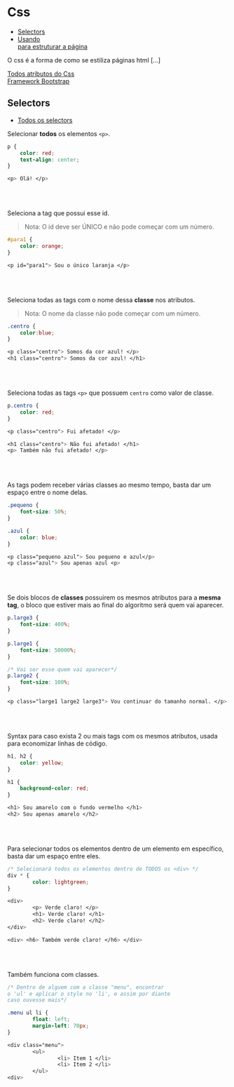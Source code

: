 # Css

* [Selectors]()
* [Usando <div> para estruturar a página]()

O css é a forma de como se estiliza páginas html [...]

[Todos atributos do Css](https://www.w3schools.com/cssref/default.asp)<br>
[Framework Bootstrap](https://getbootstrap.com/docs/3.3/css/)<br>

## Selectors

* [Todos os selectors](https://www.w3schools.com/cssref/css_selectors.asp)

Selecionar **todos** os elementos `<p>`.

```css
p {
    color: red;
    text-align: center;
}

<p> Olá! </p>
```

<br><br>

Seleciona a tag que possui esse id.

> Nota: O id deve ser ÚNICO e não pode começar com um número.

```css
#para1 {
    color: orange;
}

<p id="para1"> Sou o único laranja </p>
```

<br>
<br>

Seleciona todas as tags com o nome dessa **classe** nos atributos.

> Nota: O nome da classe não pode começar com um número.

```css
.centro {
    color:blue;
}

<p class="centro"> Somos da cor azul! </p>
<h1 class="centro"> Somos da cor azul! </h1>
```

<br>
<br>

Seleciona todas as tags `<p>` que possuem `centro` como valor de classe.

```css
p.centro {
    color: red;
}

<p class="centro"> Fui afetado! </p>

<h1 class="centro"> Não fui afetado! </h1>
<p> Também não fui afetado! </p>
```

<br>
<br>

As tags podem receber várias classes ao mesmo tempo, basta dar um espaço entre o nome delas.

```css
.pequeno {
    font-size: 50%;
}

.azul {
    color: blue;
}

<p class="pequeno azul"> Sou pequeno e azul</p>
<p class="azul"> Sou apenas azul <p>
```

<br>
<br>

Se dois blocos de **classes** possuirem os mesmos atributos para a **mesma tag**, o bloco que estiver mais ao final do algoritmo será quem vai aparecer.

```css
p.large3 {
    font-size: 400%;
}

p.large1 {
    font-size: 50000%;
}

/* Vai ser esse quem vai aparecer*/
p.large2 {
    font-size: 100%;
}

<p class="large1 large2 large3"> Vou continuar do tamanho normal. </p> 
```

<br>
<br>

Syntax para caso exista 2 ou mais tags com os mesmos atributos, usada para economizar linhas de código.

```css
h1, h2 {
    color: yellow;
}

h1 {
    background-color: red;
}

<h1> Sou amarelo com o fundo vermelho </h1>
<h2> Sou apenas amarelo </h2>
```

<br>
<br>

Para selecionar todos os elementos dentro de um elemento em específico, basta dar um espaço entre eles.

```css
/* Selecionará todos os elementos dentro de TODOS os <div> */
div * {
        color: lightgreen;
}

<div>
        <p> Verde claro! </p>
        <h1> Verde claro! </h1>
        <h2> Verde claro! </h2>
</div>

<div> <h6> Também verde claro! </h6> </div>
```

<br>
<br>

Também funciona com classes.

```css
/* Dentro de alguem com a classe "menu", encontrar 
o 'ul' e aplicar o style no 'li', e assim por diante
caso ouvesse mais*/

.menu ul li {
        float: left;
        margin-left: 70px;
}

<div class="menu">
        <ul>
                <li> Item 1 </li>
                <li> Item 2 </li>
        </ul>
<div>
```

<!-- ## Animações /// On mause hover /// links //// display /// demarcando páginas com <div>-->
